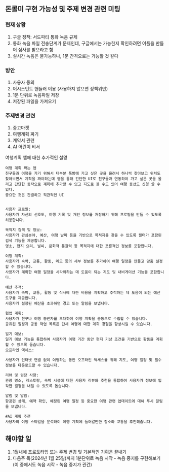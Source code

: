 ## 돈콜미 구현 가능성 및 주제 변경 관련 미팅

### 현재 상황

1. 구글 정책: 서드파티 통화 녹음 규제
2. 통화 녹음 파일 전송단계가 문제인데, 구글에서는 가능한지 확인하려면 어플을 만들어 심사를 받으라고 함
3. 실시간 녹음은 불가능하나, 1분 간격으로는 가능할 것 같다

### 방안

1. 사용자 동의
2. 어시스턴트 핸들러 이용 (사용하지 않으면 정책위반)
3. 1분 단위로 녹음파일 저장
4. 저장된 파일을 가져오기

### 주제변경 관련

1. 중고마켓
2. 여행계획 짜기
3. 계약서 관련
4. AI 어린이 비서

여행계획 앱에 대한 추가적인 설명
```
여행 계획 짜는 앱
친구들과 여행을 가기 위해서 대부분 톡방에 가고 싶은 곳을 올려서 하나씩 찾아보고 위치도 찾아보면서 계획을 짜야하는데 앱을 통해 간단한 UI로 친구들과 연동하여 가고 싶은 곳을 올리고 간단한 동작으로 계획에 추가할 수 있고 지도로 볼 수도 있어 여행 동선도 신경 쓸 수 있다.
중요한 것은 간결하고 직관적인 UI


사용자 프로필:
사용자가 자신의 선호도, 여행 기록 및 개인 정보를 저장하기 위해 프로필을 만들 수 있도록 허용합니다.

목적지 검색 및 정보:
사용자가 관심분야, 예산, 여행 날짜 등을 기반으로 목적지를 찾을 수 있도록 필터가 포함된 검색 기능을 제공합니다.
명소, 현지 요리, 날씨, 문화적 통찰력 등 목적지에 대한 포괄적인 정보를 포함합니다.

여정 계획:
사용자가 숙박, 교통, 활동, 메모 등의 세부 정보를 추가하여 여행 일정을 만들고 맞춤 설정할 수 있습니다.
사용자가 계획한 여행 일정을 시각화하는 데 도움이 되는 지도 및 내비게이션 기능을 포함합니다.

예산 추적:
사용자가 숙박, 교통, 활동 및 식사에 대한 비용을 계획하고 추적하는 데 도움이 되는 예산 도구를 제공합니다.
사용자가 설정된 예산을 초과하면 경고 또는 알림을 보냅니다.

협업 계획:
사용자가 친구나 여행 동반자를 초대하여 여행 계획을 공동으로 수립할 수 있습니다.
공유된 일정과 공동 작업 목록은 단체 여행에 대한 계획 경험을 향상시킬 수 있습니다.

일기 예보:
일기 예보 기능을 통합하여 사용자가 여행 기간 동안 현지 기상 조건을 기반으로 활동을 계획할 수 있도록 돕습니다.
오프라인 액세스:

사용자가 인터넷 연결 없이 여행하는 동안 오프라인 액세스를 위해 지도, 여행 일정 및 필수 정보를 다운로드할 수 있습니다.

리뷰 및 권장 사항:
관광 명소, 레스토랑, 숙박 시설에 대한 사용자 리뷰와 추천을 통합하여 사용자가 정보에 입각한 결정을 내릴 수 있도록 돕습니다.

알림 및 알림:
항공편 상태, 예약 확인, 예정된 여행 일정 등 중요한 여행 관련 업데이트에 대해 푸시 알림을 보냅니다.

#AI 계획 추천
사용자의 여행 스타일을 분석하여 여행 계획에 들어갈만한 장소와 교통을 추천해줍니다.
```

## 해야할 일

1. 1월내에 프로토타입 또는 주제 변경 및 기본적인 기획은 끝내기
2. 다음주 목(2024년 1월 25일)까지 1분단위로 녹음 시작 - 녹음 중지를 구현해보기 (이 중에서도 녹음 시작 - 녹음 중지가 관건)
